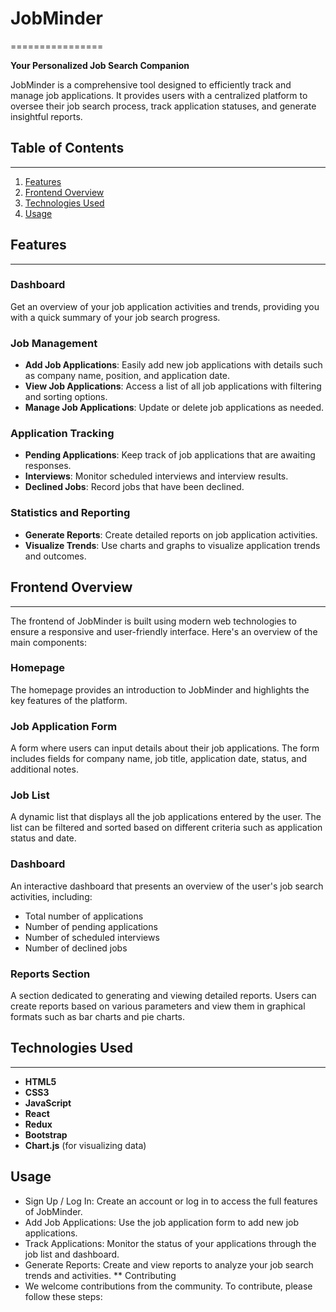 # JobMinder
================

**Your Personalized Job Search Companion**

JobMinder is a comprehensive tool designed to efficiently track and manage job applications. It provides users with a centralized platform to oversee their job search process, track application statuses, and generate insightful reports.

## Table of Contents
-----------------

1. [Features](#features)
2. [Frontend Overview](#frontend-overview)
3. [Technologies Used](#technologies-used)
4. [Usage](#usage)


## Features
------------

### Dashboard

Get an overview of your job application activities and trends, providing you with a quick summary of your job search progress.

### Job Management

*   **Add Job Applications**: Easily add new job applications with details such as company name, position, and application date.
*   **View Job Applications**: Access a list of all job applications with filtering and sorting options.
*   **Manage Job Applications**: Update or delete job applications as needed.

### Application Tracking

*   **Pending Applications**: Keep track of job applications that are awaiting responses.
*   **Interviews**: Monitor scheduled interviews and interview results.
*   **Declined Jobs**: Record jobs that have been declined.

### Statistics and Reporting

*   **Generate Reports**: Create detailed reports on job application activities.
*   **Visualize Trends**: Use charts and graphs to visualize application trends and outcomes.

## Frontend Overview
-------------------

The frontend of JobMinder is built using modern web technologies to ensure a responsive and user-friendly interface. Here's an overview of the main components:

### Homepage

The homepage provides an introduction to JobMinder and highlights the key features of the platform.

### Job Application Form

A form where users can input details about their job applications. The form includes fields for company name, job title, application date, status, and additional notes.

### Job List

A dynamic list that displays all the job applications entered by the user. The list can be filtered and sorted based on different criteria such as application status and date.

### Dashboard

An interactive dashboard that presents an overview of the user's job search activities, including:

*   Total number of applications
*   Number of pending applications
*   Number of scheduled interviews
*   Number of declined jobs

### Reports Section

A section dedicated to generating and viewing detailed reports. Users can create reports based on various parameters and view them in graphical formats such as bar charts and pie charts.

## Technologies Used
-------------------

*   **HTML5**
*   **CSS3**
*   **JavaScript**
*   **React**
*   **Redux**
*   **Bootstrap**
*   **Chart.js** (for visualizing data)


## Usage
- Sign Up / Log In: Create an account or log in to access the full features of JobMinder.
- Add Job Applications: Use the job application form to add new job applications.
- Track Applications: Monitor the status of your applications through the job list and dashboard.
- Generate Reports: Create and view reports to analyze your job search trends and activities.
** Contributing
- We welcome contributions from the community. To contribute, please follow these steps:

